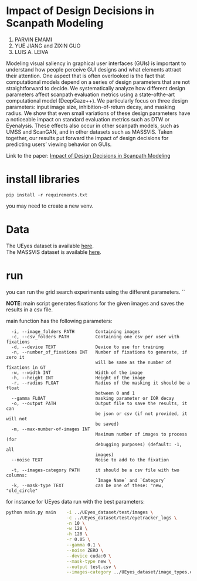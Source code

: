 # Impact of Design Decisions in Scanpath Modeling
1. PARVIN EMAMI
2. YUE JIANG and ZIXIN GUO
3. LUIS A. LEIVA

Modeling visual saliency in graphical user interfaces (GUIs) is important to understand how people perceive GUI designs
and what elements attract their attention. One aspect that is often overlooked is the fact that computational models 
depend on a series of design parameters that are not straightforward to decide. We systematically analyze how different 
design parameters affect scanpath evaluation metrics using a state-ofthe-art computational model (DeepGaze++). 
We particularly focus on three design parameters: input image size, inhibition-of-return decay, and masking radius. 
We show that even small variations of these design parameters have a noticeable impact on standard evaluation metrics 
such as DTW or Eyenalysis. These effects also occur in other scanpath models, such as UMSS and ScanGAN, and in other 
datasets such as MASSVIS. Taken together, our results put forward the impact of design decisions for predicting 
users’ viewing behavior on GUIs.

Link to the paper: [Impact of Design Decisions in Scanpath Modeling](https://dl.acm.org/doi/10.1145/3655602)

# install libraries

```
pip install -r requirements.txt
```

you may need to create a new venv.

# Data
The UEyes dataset is available [here](https://userinterfaces.aalto.fi/ueyeschi23/).
\
The MASSVIS dataset is available [here](http://massvis.mit.edu).

# run

you can run the grid search experiments using the different parameters. 
`` 

**NOTE**: main script generates fixations for the given images and saves the results in a csv file.


main function has the following parameters:
```
  -i, --image_folders PATH        Containing images
  -c, --csv_folders PATH          Containing one csv per user with fixations
  -d, --device TEXT               Device to use for training
  -n, --number_of_fixations INT   Number of fixations to generate, if zero it
                                  will be same as the number of fixations in GT
  -w, --width INT                 Width of the image
  -h, --height INT                Height of the image
  -r, --radius FLOAT              Radius of the masking it should be a float
                                  between 0 and 1
  --gamma FLOAT                   masking parameter or IOR decay
  -o, --output PATH               Output file to save the results, it can
                                  be json or csv (if not provided, it will not
                                  be saved)
  -m, --max-number-of-images INT
                                  Maximum number of images to process (for
                                  debugging purposes) (default: -1, all
                                  images)
  --noise TEXT                    Noise to add to the fixation
  
  -t, --images-category PATH      it should be a csv file with two columns:
                                  `Image Name` and `Category`
  -k, --mask-type TEXT            can be one of these: "new, "old_circle"

```
for instance for UEyes data run with the best parameters:
```bash
python main.py main    -i ../UEyes_dataset/test/images \
                       -c ../UEyes_dataset/test/eyetracker_logs \
                       -n 10 \
                       -w 128 \
                       -h 128 \
                       -r 0.05 \
                       --gamma 0.1 \
                       --noise ZERO \
                       --device cuda:0 \
                       --mask-type new \
                       --output test.csv \
                       --images-category ../UEyes_dataset/image_types.csv
```